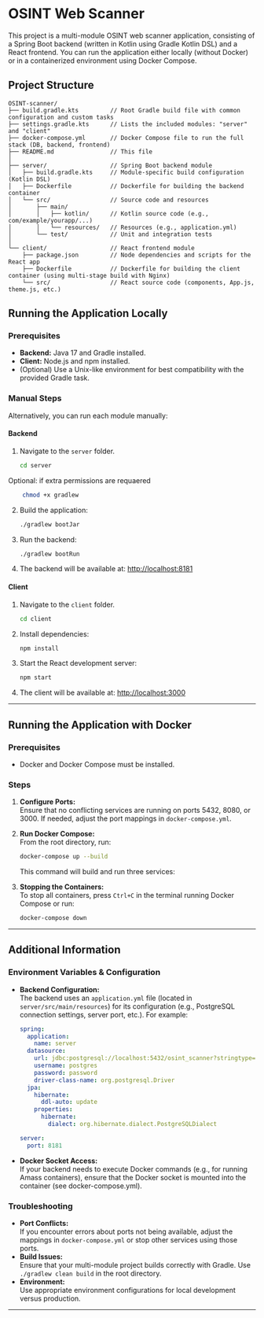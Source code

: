 
# OSINT Web Scanner

This project is a multi-module OSINT web scanner application, consisting of a Spring Boot backend (written in Kotlin using Gradle Kotlin DSL) and a React frontend. You can run the application either locally (without Docker) or in a containerized environment using Docker Compose.

## Project Structure

```
OSINT-scanner/
├── build.gradle.kts         // Root Gradle build file with common configuration and custom tasks
├── settings.gradle.kts      // Lists the included modules: "server" and "client"
├── docker-compose.yml       // Docker Compose file to run the full stack (DB, backend, frontend)
├── README.md                // This file
│
├── server/                  // Spring Boot backend module
│   ├── build.gradle.kts     // Module-specific build configuration (Kotlin DSL)
│   ├── Dockerfile           // Dockerfile for building the backend container
│   └── src/                 // Source code and resources
│       ├── main/
│       │   ├── kotlin/      // Kotlin source code (e.g., com/example/yourapp/...)
│       │   └── resources/   // Resources (e.g., application.yml)
│       └── test/            // Unit and integration tests
│
└── client/                  // React frontend module
    ├── package.json         // Node dependencies and scripts for the React app
    ├── Dockerfile           // Dockerfile for building the client container (using multi-stage build with Nginx)
    └── src/                 // React source code (components, App.js, theme.js, etc.)
```

## Running the Application Locally

### Prerequisites

- **Backend:** Java 17 and Gradle installed.
- **Client:** Node.js and npm installed.
- (Optional) Use a Unix-like environment for best compatibility with the provided Gradle task.


### Manual Steps

Alternatively, you can run each module manually:

#### Backend

1. Navigate to the `server` folder.

     ```bash
   cd server
   ```


Optional: if extra permissions are requaered

```bash
    chmod +x gradlew
   ```
2. Build the application:

   ```bash
   ./gradlew bootJar
   ```

3. Run the backend:

   ```bash
   ./gradlew bootRun
   ```

4. The backend will be available at: [http://localhost:8181](http://localhost:8080)

#### Client

1. Navigate to the `client` folder.

     ```bash
   cd client
   ```

2. Install dependencies:

   ```bash
   npm install
   ```

3. Start the React development server:

   ```bash
   npm start
   ```

4. The client will be available at: [http://localhost:3000](http://localhost:3000)

---

## Running the Application with Docker

### Prerequisites

- Docker and Docker Compose must be installed.

### Steps

1. **Configure Ports:**  
   Ensure that no conflicting services are running on ports 5432, 8080, or 3000. If needed, adjust the port mappings in `docker-compose.yml`.

2. **Run Docker Compose:**  
   From the root directory, run:

   ```bash
   docker-compose up --build
   ```

   This command will build and run three services:


3. **Stopping the Containers:**  
   To stop all containers, press `Ctrl+C` in the terminal running Docker Compose or run:

   ```bash
   docker-compose down
   ```

---

## Additional Information

### Environment Variables & Configuration

- **Backend Configuration:**  
  The backend uses an `application.yml` file (located in `server/src/main/resources`) for its configuration (e.g., PostgreSQL connection settings, server port, etc.). For example:

  ```yaml
  spring:
    application:
      name: server
    datasource:
      url: jdbc:postgresql://localhost:5432/osint_scanner?stringtype=unspecified
      username: postgres
      password: password
      driver-class-name: org.postgresql.Driver
    jpa:
      hibernate:
        ddl-auto: update
      properties:
        hibernate:
          dialect: org.hibernate.dialect.PostgreSQLDialect

  server:
    port: 8181
  ```

- **Docker Socket Access:**  
  If your backend needs to execute Docker commands (e.g., for running Amass containers), ensure that the Docker socket is mounted into the container (see docker-compose.yml).

### Troubleshooting

- **Port Conflicts:**  
  If you encounter errors about ports not being available, adjust the mappings in `docker-compose.yml` or stop other services using those ports.
- **Build Issues:**  
  Ensure that your multi-module project builds correctly with Gradle. Use `./gradlew clean build` in the root directory.
- **Environment:**  
  Use appropriate environment configurations for local development versus production.

---
